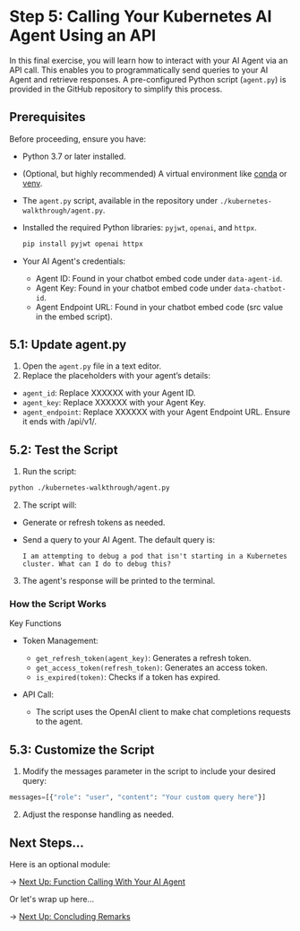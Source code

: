 # Step 5: Calling Your Kubernetes AI Agent Using an API

In this final exercise, you will learn how to interact with your AI Agent via an API call. This enables you to programmatically send queries to your AI Agent and retrieve responses. A pre-configured Python script (`agent.py`) is provided in the GitHub repository to simplify this process.

## Prerequisites

Before proceeding, ensure you have:

- Python 3.7 or later installed.
- (Optional, but highly recommended) A virtual environment like [conda](https://docs.anaconda.com/miniconda/install/#quick-command-line-install) or [venv](https://docs.python.org/3/library/venv.html).
- The `agent.py` script, available in the repository under `./kubernetes-walkthrough/agent.py`.
- Installed the required Python libraries: `pyjwt`, `openai`, and `httpx`.

  ```bash
  pip install pyjwt openai httpx
  ```

- Your AI Agent's credentials:

  - Agent ID: Found in your chatbot embed code under `data-agent-id`.
  - Agent Key: Found in your chatbot embed code under `data-chatbot-id`.
  - Agent Endpoint URL: Found in your chatbot embed code (src value in the embed script).

## 5.1: Update agent.py

1. Open the `agent.py` file in a text editor.
2. Replace the placeholders with your agent’s details:

  - `agent_id`: Replace XXXXXX with your Agent ID.
  - `agent_key`: Replace XXXXXX with your Agent Key.
  - `agent_endpoint`: Replace XXXXXX with your Agent Endpoint URL. Ensure it ends with /api/v1/.

## 5.2: Test the Script

1. Run the script:

  ```bash
  python ./kubernetes-walkthrough/agent.py
  ```

2. The script will:

  - Generate or refresh tokens as needed.
  - Send a query to your AI Agent. The default query is:

    ```
    I am attempting to debug a pod that isn't starting in a Kubernetes cluster. What can I do to debug this?
    ```

3. The agent's response will be printed to the terminal.

### How the Script Works

Key Functions

- Token Management:

  - `get_refresh_token(agent_key)`: Generates a refresh token.
  - `get_access_token(refresh_token)`: Generates an access token.
  - `is_expired(token)`: Checks if a token has expired.

- API Call:

  - The script uses the OpenAI client to make chat completions requests to the agent.

## 5.3: Customize the Script

1. Modify the messages parameter in the script to include your desired query:

  ```python
  messages=[{"role": "user", "content": "Your custom query here"}]
  ```

2. Adjust the response handling as needed.

## Next Steps...

Here is an optional module:

→ [Next Up: Function Calling With Your AI Agent](./STEP6_FUNCTION_CALLING.md)

Or let's wrap up here...

→ [Next Up: Concluding Remarks](./FINISH.md)
